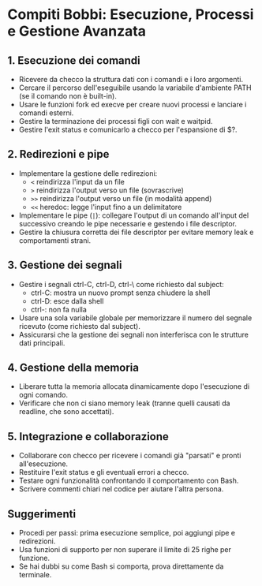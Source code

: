 # Compiti Bobbi: Esecuzione, Processi e Gestione Avanzata

## 1. Esecuzione dei comandi
- Ricevere da checco la struttura dati con i comandi e i loro argomenti.
- Cercare il percorso dell'eseguibile usando la variabile d'ambiente PATH (se il comando non è built-in).
- Usare le funzioni fork ed execve per creare nuovi processi e lanciare i comandi esterni.
- Gestire la terminazione dei processi figli con wait e waitpid.
- Gestire l'exit status e comunicarlo a checco per l'espansione di $?.

## 2. Redirezioni e pipe
- Implementare la gestione delle redirezioni:
  - `<`  reindirizza l'input da un file
  - `>`  reindirizza l'output verso un file (sovrascrive)
  - `>>` reindirizza l'output verso un file (in modalità append)
  - `<<` heredoc: legge l'input fino a un delimitatore
- Implementare le pipe (`|`): collegare l'output di un comando all'input del successivo creando le pipe necessarie e gestendo i file descriptor.
- Gestire la chiusura corretta dei file descriptor per evitare memory leak e comportamenti strani.

## 3. Gestione dei segnali
- Gestire i segnali ctrl-C, ctrl-D, ctrl-\ come richiesto dal subject:
  - ctrl-C: mostra un nuovo prompt senza chiudere la shell
  - ctrl-D: esce dalla shell
  - ctrl-\: non fa nulla
- Usare una sola variabile globale per memorizzare il numero del segnale ricevuto (come richiesto dal subject).
- Assicurarsi che la gestione dei segnali non interferisca con le strutture dati principali.

## 4. Gestione della memoria
- Liberare tutta la memoria allocata dinamicamente dopo l'esecuzione di ogni comando.
- Verificare che non ci siano memory leak (tranne quelli causati da readline, che sono accettati).

## 5. Integrazione e collaborazione
- Collaborare con checco per ricevere i comandi già "parsati" e pronti all'esecuzione.
- Restituire l'exit status e gli eventuali errori a checco.
- Testare ogni funzionalità confrontando il comportamento con Bash.
- Scrivere commenti chiari nel codice per aiutare l'altra persona.

## Suggerimenti
- Procedi per passi: prima esecuzione semplice, poi aggiungi pipe e redirezioni.
- Usa funzioni di supporto per non superare il limite di 25 righe per funzione.
- Se hai dubbi su come Bash si comporta, prova direttamente da terminale. 
